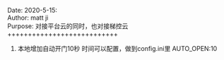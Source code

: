 Date: 2020-5-15:  
Author: matt ji  
Purpose: 对接平台云的同时，也对接梯控云  
+++++++++++++++++++++++++++   
1. 本地增加自动开门10秒
	时间可以配置，做到config.ini里
	AUTO_OPEN:10  
